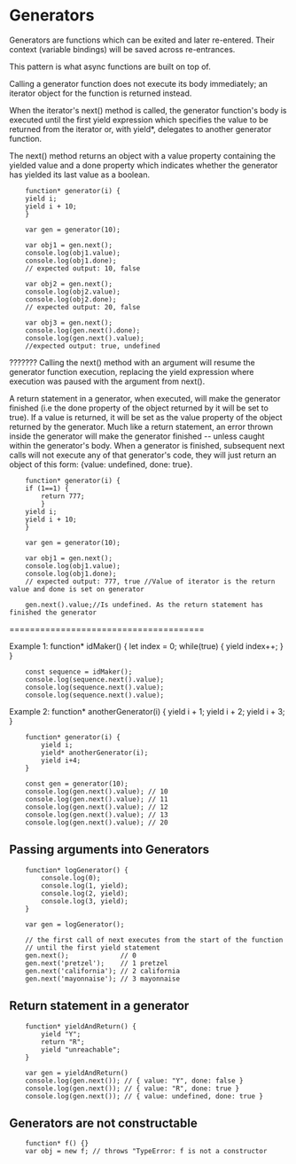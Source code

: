 # Generators

Generators are functions which can be exited and later re-entered. Their context (variable bindings) will be saved across re-entrances.

This pattern is what async functions are built on top of.

Calling a generator function does not execute its body immediately; an iterator object for the function is returned instead.

When the iterator's next() method is called, the generator function's body is executed until the first yield expression which specifies the value to be returned from the iterator or, with yield*, delegates to another generator function.

The next() method returns an object with a value property containing the yielded value and a done property which indicates whether the generator has yielded its last value as a boolean.

        function* generator(i) {
        yield i;
        yield i + 10;
        }

        var gen = generator(10);

        var obj1 = gen.next();
        console.log(obj1.value);
        console.log(obj1.done);
        // expected output: 10, false

        var obj2 = gen.next();
        console.log(obj2.value);
        console.log(obj2.done);
        // expected output: 20, false

        var obj3 = gen.next();
        console.log(gen.next().done);
        console.log(gen.next().value);
        //expected output: true, undefined


???????
Calling the next() method with an argument will resume the generator function execution, replacing the yield expression where execution was paused with the argument from next(). 


A return statement in a generator, when executed, will make the generator finished (i.e the done property of the object returned by it will be set to true). If a value is returned, it will be set as the value property of the object returned by the generator.
Much like a return statement, an error thrown inside the generator will make the generator finished -- unless caught within the generator's body.
When a generator is finished, subsequent next calls will not execute any  of that generator's code, they will just return an object of this form: {value: undefined, done: true}.


        function* generator(i) {
        if (1==1) {
            return 777;
            }
        yield i;
        yield i + 10;
        }

        var gen = generator(10);

        var obj1 = gen.next();
        console.log(obj1.value);
        console.log(obj1.done);
        // expected output: 777, true //Value of iterator is the return value and done is set on generator

        gen.next().value;//Is undefined. As the return statement has finished the generator

======================================

Example 1:
        function* idMaker() {
            let index = 0;
            while(true) {
                yield index++;
            }
        }

        const sequence = idMaker();
        console.log(sequence.next().value);
        console.log(sequence.next().value);
        console.log(sequence.next().value);

Example 2:
        function* anotherGenerator(i) {
            yield i + 1;
            yield i + 2;
            yield i + 3;
        }

        function* generator(i) {
            yield i;
            yield* anotherGenerator(i);
            yield i+4;
        }

        const gen = generator(10);
        console.log(gen.next().value); // 10
        console.log(gen.next().value); // 11
        console.log(gen.next().value); // 12
        console.log(gen.next().value); // 13
        console.log(gen.next().value); // 20


## Passing arguments into Generators

        function* logGenerator() {
            console.log(0);
            console.log(1, yield);
            console.log(2, yield);
            console.log(3, yield);
        }

        var gen = logGenerator();

        // the first call of next executes from the start of the function
        // until the first yield statement
        gen.next();             // 0
        gen.next('pretzel');    // 1 pretzel
        gen.next('california'); // 2 california
        gen.next('mayonnaise'); // 3 mayonnaise

## Return statement in a generator
        function* yieldAndReturn() {
            yield "Y";
            return "R";
            yield "unreachable";
        }

        var gen = yieldAndReturn()
        console.log(gen.next()); // { value: "Y", done: false }
        console.log(gen.next()); // { value: "R", done: true }
        console.log(gen.next()); // { value: undefined, done: true }

## Generators are not constructable
        function* f() {}
        var obj = new f; // throws "TypeError: f is not a constructor